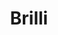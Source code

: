 --- 
title: "Brilli"
publishdate: "2019-8-12T16:48:46+02:00"
src: "https://365manga.net/manga/brilli"
image: "https://data.365manga.net/images/thumbnails/6579-brilli.jpg"
description: "Original Webcomic http://https//www.foxtoon.com/comic/brilli"
---